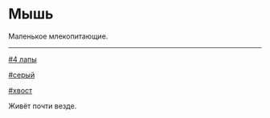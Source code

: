 # Мышь

Маленькое млекопитающие.

---
[\#4 лапы](./meta_4_lapy.md)

[\#серый](./meta_seryy.md)

[\#хвост](./meta_hvost.md)

Живёт почти везде.
